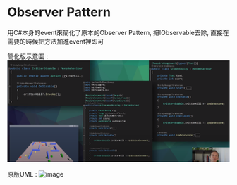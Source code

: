Observer Pattern
=====

用C#本身的event來簡化了原本的Observer Pattern, 把IObservable去除, 直接在需要的時候把方法加進event裡即可

簡化版示意圖 : ![image](https://github.com/hashbrown0707/Design-Pattern-/blob/master/Observer/Observer/observer%20unity.png)

原版UML : ![image]()
